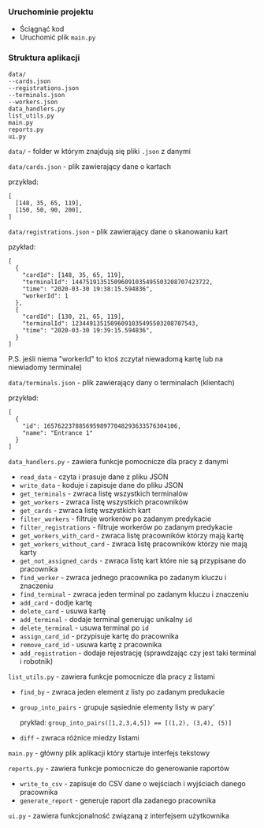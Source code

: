 ### Uruchominie projektu

* Ściągnąć kod
* Uruchomić plik `main.py`

### Struktura aplikacji
```
data/
--cards.json
--registrations.json
--terminals.json
--workers.json  
data_handlers.py
list_utils.py
main.py
reports.py
ui.py
```


`data/` - folder w którym znajdują się pliki `.json` z danymi

`data/cards.json` - plik zawierający dane o kartach

  przykład:
  ```
  [
    [148, 35, 65, 119],
    [150, 50, 90, 200],
  ]
  ```

`data/registrations.json` - plik zawierający dane o skanowaniu kart

  pzykład:
  ```
  [
    {
      "cardId": [148, 35, 65, 119],
      "terminalId": 144751913515096091035495503208707423722,
      "time": "2020-03-30 19:38:15.594836",
      "workerId": 1
    },
    {
      "cardId": [130, 21, 65, 119],
      "terminalId": 12344913515096091035495503208707543,
      "time": "2020-03-30 19:39:15.594836",
    }
  ]

  ```
  P.S. jeśli niema "workerId" to ktoś zczytał niewadomą kartę lub na niewiadomy terminale)


`data/terminals.json` - plik zawierający dany o terminalach (klientach)

  przykład:
  ```
  [
    {
      "id": 16576223788569598977048293633576304106,
      "name": "Entrance 1"
    }
  ]
  ```

`data_handlers.py` - zawiera funkcje pomocnicze dla pracy z danymi
* `read_data` - czyta i prasuje dane z pliku JSON
* `write_data` - koduje i zapisuje dane do pliku JSON
* `get_terminals` - zwraca listę wszystkich terminalów
* `get_workers` - zwraca listę wszystkich pracowników
* `get_cards` - zwraca listę wszystkich kart
* `filter_workers` - filtruje workerów po zadanym predykacie
* `filter_registrations` - filtruje workerów po zadanym predykacie
* `get_workers_with_card` - zwraca listę pracowników którzy mają kartę
* `get_workers_without_card` - zwraca listę pracowników którzy nie mają karty
* `get_not_assigned_cards` - zwraca listę kart które nie są przypisane do pracownika
* `find_worker` - zwraca jednego pracownika po zadanym kluczu i znaczeniu
* `find_terminal` - zwraca jeden terminal po zadanym kluczu i znaczeniu
* `add_card` - dodje kartę
* `delete_card` - usuwa kartę
* `add_terminal` - dodaje terminal generując unikalny `id`
* `delete_terminal` - usuwa terminal po `id`
* `assign_card_id` - przypisuje kartę do pracownika
* `remove_card_id` - usuwa kartę z pracownika 
* `add_registration` - dodaje rejestrację (sprawdzając czy jest taki terminal i robotnik)

`list_utils.py` - zawiera funkcje pomocnicze dla pracy z listami

* `find_by` - zwraca jeden element z listy po zadanym predukacie
* `group_into_pairs` - grupuje sąsiednie elementy listy w pary'

  prykład:
  `group_into_pairs([1,2,3,4,5]) == [(1,2), (3,4), (5)]` 
* `diff` - zwraca różnice miedzy listami

`main.py` - główny plik aplikacji który startuje interfejs tekstowy

`reports.py` - zawiera funkcje pomocnicze do generowanie raportów
* `write_to_csv` - zapisuje do CSV dane o wejściach i wyjściach danego pracownika
* `generate_report` - generuje raport dla zadanego pracownika
  

`ui.py` - zawiera funkcjonalność związaną z interfejsem użytkownika
